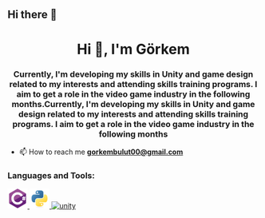 ## Hi there 👋

<h1 align="center">Hi 👋, I'm Görkem</h1>
<h3 align="center">Currently, I'm developing my skills in Unity and game design related to my interests and attending skills training programs. I aim to get a role in the video game industry in the following months.Currently, I'm developing my skills in Unity and game design related to my interests and attending skills training programs. I aim to get a role in the video game industry in the following months</h3>

- 📫 How to reach me **gorkembulut00@gmail.com**
  
<h3 align="left">Languages and Tools:</h3>
<p align="left"> <a href="https://www.w3schools.com/cs/" target="_blank" rel="noreferrer"> <img src="https://raw.githubusercontent.com/devicons/devicon/master/icons/csharp/csharp-original.svg" alt="csharp" width="40" height="40"/> </a> <a href="https://www.python.org" target="_blank" rel="noreferrer"> <img src="https://raw.githubusercontent.com/devicons/devicon/master/icons/python/python-original.svg" alt="python" width="40" height="40"/> </a> <a href="https://unity.com/" target="_blank" rel="noreferrer"> <img src="https://www.vectorlogo.zone/logos/unity3d/unity3d-icon.svg" alt="unity" width="40" height="40"/> </a> </p>

